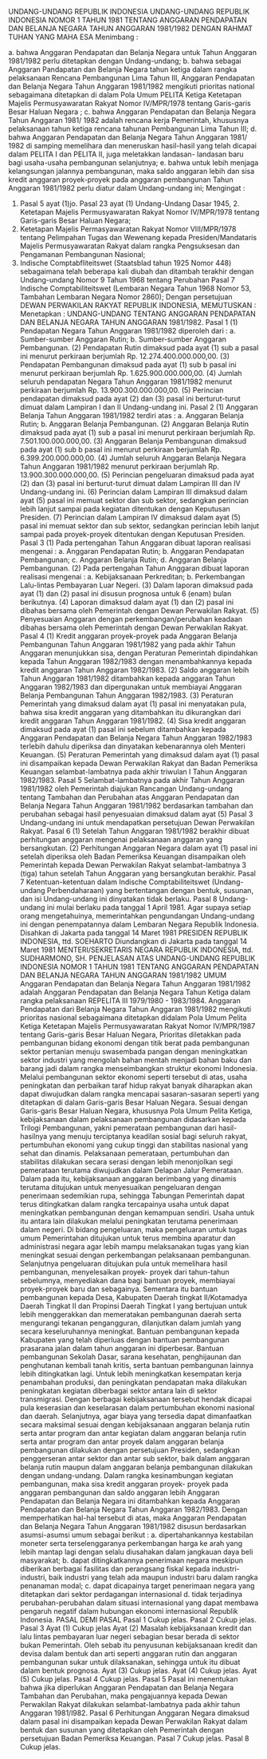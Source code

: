  UNDANG-UNDANG REPUBLIK INDONESIA UNDANG-UNDANG REPUBLIK INDONESIA NOMOR 1 TAHUN 1981 TENTANG ANGGARAN PENDAPATAN DAN BELANJA NEGARA TAHUN ANGGARAN 1981/1982
DENGAN RAHMAT TUHAN YANG MAHA ESA
Menimbang :

a. bahwa Anggaran Pendapatan dan Belanja Negara untuk Tahun Anggaran 1981/1982 perlu ditetapkan dengan Undang-undang;
b. bahwa sebagai Anggaran Pandapatan dan Belanja Negara tahun ketiga dalam rangka pelaksanaan Rencana Pembangunan Lima Tahun III, Anggaran Pendapatan dan Belanja Negara Tahun Anggaran 1981/1982 mengikuti prioritas national sebagaimana ditetapkan di dalam Pola Umum PELITA Ketiga Ketetapan Majelis Permusyawaratan Rakyat Nomor IV/MPR/1978 tentang Garis-garis Besar Haluan Negara ;
c. bahwa Anggaran Pendapatan dan Belanja Negara Tahun Anggaran 1981/ 1982 adalah rencana kerja Pemerintah, khususnya pelaksanaan tahun ketiga rencana tahunan Pembangunan Lima Tahun III;
d. bahwa Anggaran Pendapatan dan Belanja Negara Tahun Anggaran 1981/ 1982 di samping memelihara dan meneruskan hasil-hasil yang telah dicapai dalam PELITA I dan PELITA II, juga meletakkan landasan- landasan baru bagi usaha-usaha pembangunan selanjutnya;
e. bahwa untuk lebih menjaga kelangsungan jalannya pembangunan, maka saldo anggaran lebih dan sisa kredit anggaran proyek-proyek pada anggaran pembangunan Tahun Anggaran 1981/1982 perlu diatur dalam Undang-undang ini;
Mengingat :

1. Pasal 5 ayat (1)jo. Pasal 23 ayat (1) Undang-Undang Dasar 1945, 2. Ketetapan Majelis Permusyawaratan Rakyat Nomor IV/MPR/1978 tentang Garis-garis Besar Haluan Negara;
3. Ketetapan Majelis Permasyawaratan Rakyat Nomor VIII/MPR/1978 tentang Pelimpahan Tugas dan Wewenang kepada Presiden/Mandataris Majelis Permusyawaratan Rakyat dalam rangka Pengsuksesan dan Pengamanan Pembangunan Nasional;
4. Indische Comptabfliteitswet (Staatsblad tahun 1925 Nomor 448) sebagaimana telah beberapa kali diubah dan ditambah terakhir dengan Undang-undang Nomor 9 Tahun 1968 tentang Perubahan Pasal 7 Indische Comptabiliteitswet (Lembaran Negara Tahun 1968 Nomor 53, Tambahan Lembaran Negara Nomor 2860); Dengan persetujuan DEWAN PERWAKILAN RAKYAT REPUBLIK INDONESIA,
MEMUTUSKAN :
 Menetapkan : UNDANG-UNDANG TENTANG ANGGARAN PENDAPATAN DAN BELANJA NEGARA TAHUN ANGGARAN 1981/1982.
Pasal 1
(1) Pendapatan Negara Tahun Anggaran 1981/1982 diperoleh dari :
a. Sumber-sumber Anggaran Rutin;
b. Sumber-sumber Anggaran Pembangunan.
(2) Pendapatan Rutin dimaksud pada ayat (1) sub a pasal ini menurut perkiraan berjumlah Rp. 12.274.400.000.000,00.
(3) Pendapatan Pembangunan dimaksud pada ayat (1) sub b pasal ini menurut perkiraan berjumlah Rp. 1.625.900.000.000,00.
(4) Jumlah seluruh pendapatan Negara Tahun Anggaran 1981/1982 menurut perkiraan berjumlah Rp. 13.900.300.000.000,00.
(5) Perincian pendapatan dimaksud pada ayat (2) dan (3) pasal ini berturut-turut dimuat dalam Lampiran I dan II Undang-undang ini.
Pasal 2
(1) Anggaran Belanja Tahun Anggaran 1981/1982 terdiri atas :
a. Anggaran Belanja Rutin;
b. Anggaran Belanja Pembangunan.
(2) Anggaran Belanja Rutin dimaksud pada ayat (1) sub a pasal ini menurut perkiraan berjumlah Rp. 7.501.100.000.000,00.
(3) Anggaran Belanja Pembangunan dimaksud pada ayat (1) sub b pasal ini menurut perkiraan berjumlah Rp. 6.399.200.000.000,00.
(4) Jumlah seluruh Anggaran Belanja Negara Tahun Anggaran 1981/1982 menurut perkiraan berjumlah Rp. 13.900.300.000.000,00.
(5) Perincian pengeluaran dimaksud pada ayat (2) dan (3) pasal ini berturut-turut dimuat dalam Lampiran III dan IV Undang-undang ini.
(6) Perincian dalam Lampiran III dimaksud dalam ayat (5) pasal ini memuat sektor dan sub sektor, sedangkan perincian lebih lanjut sampai pada kegiatan ditentukan dengan Keputusan Presiden.
(7) Perincian dalam Lampiran IV dimaksud dalam ayat (5) pasal ini memuat sektor dan sub sektor, sedangkan perincian lebih lanjut sampai pada proyek-proyek ditentukan dengan Keputusan Presiden.
Pasal 3
(1) Pada pertengahan Tahun Anggaran dibuat laporan realisasi mengenai :
a. Anggaran Pendapatan Rutin;
b. Anggaran Pendapatan Pembangunan;
c. Anggaran Belanja Rutin;
d. Anggaran Belanja Pembangunan.
(2) Pada pertengahan Tahun Anggaran dibuat laporan realisasi mengenai :
a. Kebijaksanaan Perkreditan;
b. Perkembangan Lalu-lintas Pembayaran Luar Negeri.
(3) Dalam laporan dimaksud pada ayat (1) dan (2) pasal ini disusun prognosa untuk 6 (enam) bulan berikutnya.
(4) Laporan dimaksud dalam ayat (1) dan (2) pasal ini dibahas bersama oleh Pemerintah dengan Dewan Perwakilan Rakyat.
(5) Penyesuaian Anggaran dengan perkembangan/perubahan keadaan dibahas bersama oleh Pemerintah dengan Dewan Perwakilan Rakyat.
Pasal 4
(1) Kredit anggaran proyek-proyek pada Anggaran Belanja Pembangunan Tahun Anggaran 1981/1982 yang pada akhir Tahun Anggaran menunjukkan sisa, dengan Peraturan Pemerintah dipindahkan kepada Tahun Anggaran 1982/1983 dengan menambahkannya kepada kredit anggaran Tahun Anggaran 1982/1983.
(2) Saldo anggaran lebih Tahun Anggaran 1981/1982 ditambahkan kepada anggaran Tahun Anggaran 1982/1983 dan dipergunakan untuk membiayai Anggaran Belanja Pembangunan Tahun Anggaran 1982/1983.
(3) Peraturan Pemerintah yang dimaksud dalam ayat (1) pasal ini menyatakan pula, bahwa sisa kredit anggaran yang ditambahkan itu dikurangkan dari kredit anggaran Tahun Anggaran 1981/1982.
(4) Sisa kredit anggaran dimaksud pada ayat (1) pasal ini sebelum ditambahkan kepada Anggaran Pendapatan dan Belanja Negara Tahun Anggaran 1982/1983 terlebih dahulu diperiksa dan dinyatakan kebenarannya oleh Menteri Keuangan.
(5) Peraturan Pemerintah yang dimaksud dalam ayat (1) pasal ini disampaikan kepada Dewan Perwakilan Rakyat dan Badan Pemeriksa Keuangan selambat-lambatnya pada akhir triwulan I Tahun Anggaran 1982/1983.
Pasal 5
Selambat-lambatnya pada akhir Tahun Anggaran 1981/1982 oleh Pemerintah diajukan Rancangan Undang-undang tentang Tambahan dan Perubahan atas Anggaran Pendapatan dan Belanja Negara Tahun Anggaran 1981/1982 berdasarkan tambahan dan perubahan sebagai hasil penyesuaian dimaksud dalam ayat (5) Pasal 3 Undang-undang ini untuk mendapatkan persetujuan Dewan Perwakilan Rakyat.
Pasal 6
(1) Setelah Tahun Anggaran 1981/1982 berakhir dibuat perhitungan anggaran mengenai pelaksanaan anggaran yang bersangkutan.
(2) Perhitungan Anggaran Negara dalam ayat (1) pasal ini setelah diperiksa oleh Badan Pemeriksa Keuangan disampaikan oleh Pemerintah kepada Dewan Perwakilan Rakyat selambat-lambatnya 3 (tiga) tahun setelah Tahun Anggaran yang bersangkutan berakhir.
Pasal 7
Ketentuan-ketentuan dalam Indische Comptabiliteitswet (Undang-undang Perbendaharaan) yang bertentangan dengan bentuk, susunan, dan isi Undang-undang ini dinyatakan tidak berlaku.
Pasal 8
Undang-undang ini mulai berlaku pada tanggal 1 April 1981. Agar supaya setiap orang mengetahuinya, memerintahkan pengundangan Undang-undang ini dengan penempatannya dalam Lembaran Negara Republik Indonesia. Disahkan di Jakarta pada tanggal 14 Maret 1981 PRESIDEN REPUBLIK INDONESIA, ttd. SOEHARTO Diundangkan di Jakarta pada tanggal 14 Maret 1981 MENTERI/SEKRETARIS NEGARA REPUBLIK INDONESIA, ttd. SUDHARMONO, SH. PENJELASAN ATAS UNDANG-UNDANG REPUBLIK INDONESIA NOMOR 1 TAHUN 1981 TENTANG ANGGARAN PENDAPATAN DAN BELANJA NEGARA TAHUN ANGGARAN 1981/1982 UMUM Anggaran Pendapatan dan Belanja Negara Tahun Anggaran 1981/1982 adalah Anggaran Pendapatan dan Belanja Negara Tahun Ketiga dalam rangka pelaksanaan REPELITA III 1979/1980 - 1983/1984. Anggaran Pendapatan dari Belanja Negara Tahun Anggaran 1981/1982 mengikuti prioritas nasional sebagaimana ditetapkan didalam Pola Umum Pelita Ketiga Ketetapan Majelis Permusyawaratan Rakyat Nomor IV/MPR/1987 tentang Garis-garis Besar Haluan Negara, Prioritas diletakkan pada pembangunan bidang ekonomi dengan titik berat pada pembangunan sektor pertanian menuju swasembada pangan dengan meningkatkan sektor industri yang mengolah bahan mentah menjadi bahan baku dan barang jadi dalam rangka menseimbangkan struktur ekonomi Indonesia. Melalui pembangunan sektor ekonomi seperti tersebut di atas, usaha peningkatan dan perbaikan taraf hidup rakyat banyak diharapkan akan dapat diwujudkan dalam rangka mencapai sasaran-sasaran seperti yang ditetapkan di dalam Garis-garis Besar Haluan Negara. Sesuai dengan Garis-garis Besar Haluan Negara, khususnya Pola Umum Pelita Ketiga, kebijaksanaan dalam pelaksanaan pembangunan didasarkan kepada Trilogi Pembangunan, yakni pemerataan pembangunan dari hasil-hasilnya yang menuju terciptanya keadilan sosial bagi seluruh rakyat, pertumbuhan ekonomi yang cukup tinggi dan stabilitas nasional yang sehat dan dinamis. Pelaksanaan pemerataan, pertumbuhan dan stabilitas dilakukan secara serasi dengan lebih menonjolkan segi pemerataan terutama diwujudkan dalam Delapan Jalur Pemerataan. Dalam pada itu, kebijaksanaan anggaran berimbang yang dinamis terutama ditujukan untuk menyesuaikan pengeluaran dengan penerimaan sedemikian rupa, sehingga Tabungan Pemerintah dapat terus ditingkatkan dalam rangka tercapainya usaha untuk dapat meningkatkan pembangunan dengan kemampuan sendiri. Usaha untuk itu antara lain dilakukan melalui peningkatan terutama penerimaan dalam negeri. Di bidang pengeluaran, maka pengeluaran untuk tugas umum Pemerintahan ditujukan untuk terus membina aparatur dan administrasi negara agar lebih mampu melaksanakan tugas yang kian meningkat sesuai dengan perkembangan pelaksanaan pembangunan. Selanjutnya pengeluaran ditujukan pula untuk memelihara hasil pembangunan, menyelesaikan proyek- proyek dari tahun-tahun sebelumnya, menyediakan dana bagi bantuan proyek, membiayai proyek-proyek baru dan sebagainya. Sementara itu bantuan pembangunan kepada Desa, Kabupaten Daerah tingkat II/Kotamadya Daerah Tingkat II dan Propinsi Daerah Tingkat I yang bertujuan untuk lebih menggerakkan dan memeratakan pembangunan daerah serta mengurangi tekanan pengangguran, dilanjutkan dalam jumlah yang secara keseluruhannya meningkat. Bantuan pembangunan kepada Kabupaten yang telah diperluas dengan bantuan pembangunan prasarana jalan dalam tahun anggaran ini diperbesar. Bantuan pembangunan Sekolah Dasar, sarana kesehatan, penghijaunan dan penghutanan kembali tanah kritis, serta bantuan pembangunan lainnya lebih ditingkatkan lagi. Untuk lebih meningkatkan kesempatan kerja penambahan produksi, dan peningkatan pendapatan maka dilakukan peningkatan kegiatan diberbagai sektor antara lain di sektor transmigrasi. Dengan berbagai kebijaksanaan tersebut hendak dicapai pula keserasian dan keselarasan dalam pertumbuhan ekonomi nasional dan daerah. Selanjutnya, agar biaya yang tersedia dapat dimanfaatkan secara maksimal sesuai dengan kebijaksanaan anggaran belanja rutin serta antar program dan antar kegiatan dalam anggaran belanja rutin serta antar program dan antar proyek dalam anggaran belanja pembangunan dilakukan dengan persetujuan Presiden, sedangkan penggerseran antar sektor dan antar sub sektor, baik dalam anggaran belanja rutin maupun dalam anggaran belanja pembangunan dilakukan dengan undang-undang. Dalam rangka kesinambungan kegiatan pembangunan, maka sisa kredit anggaran proyek- proyek pada anggaran pembangunan dan saldo anggaran lebih Anggaran Pendapatan dan Belanja Negara ini ditambahkan kepada Anggaran Pendapatan dan Belanja Negara Tahun Anggaran 1982/1983. Dengan memperhatikan hal-hal tersebut di atas, maka Anggaran Pendapatan dan Belanja Negara Tahun Anggaran 1981/1982 disusun berdasarkan asumsi-asumsi umum sebagai berikut :
a. dipertahankannya kestabilan moneter serta terselenggaranya perkembangan harga ke arah yang lebih mantap lagi dengan selalu diusahakan dalam jangkauan daya beli masyarakat;
b. dapat ditingkatkannya penerimaan negara meskipun diberikan berbagai fasilitas dan perangsang fiskal kepada industri-industri, baik industri yang telah ada maupun industri baru dalam rangka penanaman modal;
c. dapat dicapainya target penerimaan negara yang ditetapkan dari sektor perdagangan internasional d. tidak terjadinya perubahan-perubahan dalam situasi internasional yang dapat membawa pengaruh negatif dalam hubungan ekonomi internasional Republik Indonesia. PASAL DEMI PASAL
Pasal 1
Cukup jelas.
Pasal 2
Cukup jelas.
Pasal 3
Ayat (1) Cukup jelas Ayat (2) Masalah kebijaksanaan kredit dan lalu lintas pembayaran luar negeri sebagian besar berada di sektor bukan Pemerintah. Oleh sebab itu penyusunan kebijaksanaan kredit dan devisa dalam bentuk dan arti seperti anggaran rutin dan anggaran pembangunan sukar untuk dilaksanakan, sehingga untuk itu dibuat dalam bentuk prognosa. Ayat (3) Cukup jelas. Ayat (4) Cukup jelas. Ayat (5) Cukup jelas.
Pasal 4
Cukup jelas.
Pasal 5
Pasal ini menentukan bahwa jika diperlukan Anggaran Pendapatan dan Belanja Negara Tambahan dan Perubahan, maka pengajuannya kepada Dewan Perwakilan Rakyat dilakukan selambat-lambatnya pada akhir tahun Anggaran 1981/l982.
Pasal 6
Perhitungan Anggaran Negara dimaksud dalam pasal ini disampaikan kepada Dewan Perwakilan Rakyat dalam bentuk dan susunan yang ditetapkan oleh Pemerintah dengan persetujuan Badan Pemeriksa Keuangan.
Pasal 7
Cukup jelas.
Pasal 8
Cukup jelas.